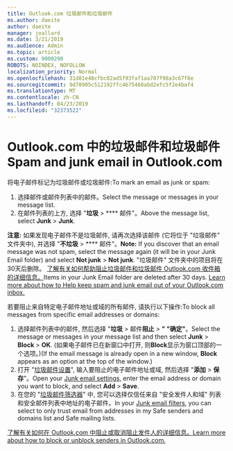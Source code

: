 ```yaml
---
title: Outlook.com 垃圾邮件和垃圾邮件
ms.author: daeite
author: daeite
manager: joallard
ms.date: 3/21/2019
ms.audience: Admin
ms.topic: article
ms.custom: 9000290
ROBOTS: NOINDEX, NOFOLLOW
localization_priority: Normal
ms.openlocfilehash: 31d81e48cfbc02ad5f93faf1aa707f98a3c67f8e
ms.sourcegitcommit: 9d78905c512192ffc4675468abd2efc5f2e4baf4
ms.translationtype: MT
ms.contentlocale: zh-CN
ms.lasthandoff: 04/23/2019
ms.locfileid: "32373522"
---
```

# <a name="spam-and-junk-email-in-outlookcom"></a><span data-ttu-id="23b3a-102">Outlook.com 中的垃圾邮件和垃圾邮件</span><span class="sxs-lookup"><span data-stu-id="23b3a-102">Spam and junk email in Outlook.com</span></span>

<span data-ttu-id="23b3a-103">将电子邮件标记为垃圾邮件或垃圾邮件:</span><span class="sxs-lookup"><span data-stu-id="23b3a-103">To mark an email as junk or spam:</span></span>

1. <span data-ttu-id="23b3a-104">选择邮件或邮件列表中的邮件。</span><span class="sxs-lookup"><span data-stu-id="23b3a-104">Select the message or messages in your message list.</span></span>
1. <span data-ttu-id="23b3a-105">在邮件列表的上方, 选择 "**垃圾** > \*\*\*\* 邮件"。</span><span class="sxs-lookup"><span data-stu-id="23b3a-105">Above the message list, select **Junk** > **Junk**.</span></span>

<span data-ttu-id="23b3a-106">**注意:** 如果发现电子邮件不是垃圾邮件, 请再次选择该邮件 (它将位于 "垃圾邮件" 文件夹中), 并选择 "**不垃圾** > \*\*\*\* 邮件"。</span><span class="sxs-lookup"><span data-stu-id="23b3a-106">**Note:** If you discover that an email message was not spam, select the message again (it will be in your Junk Email folder) and select **Not junk** > **Not junk**.</span></span> <span data-ttu-id="23b3a-107">"垃圾邮件" 文件夹中的项目将在30天后删除。 [了解有关如何帮助阻止垃圾邮件和垃圾邮件 Outlook.com 收件箱的详细信息。](https://support.office.com/article/a3ece97b-82f8-4a5e-9ac3-e92fa6427ae4)</span><span class="sxs-lookup"><span data-stu-id="23b3a-107">Items in your Junk Email folder are deleted after 30 days. [Learn more about how to Help keep spam and junk email out of your Outlook.com inbox.](https://support.office.com/article/a3ece97b-82f8-4a5e-9ac3-e92fa6427ae4)</span></span>

<span data-ttu-id="23b3a-108">若要阻止来自特定电子邮件地址或域的所有邮件, 请执行以下操作:</span><span class="sxs-lookup"><span data-stu-id="23b3a-108">To block all messages from specific email addresses or domains:</span></span>

1. <span data-ttu-id="23b3a-109">选择邮件列表中的邮件, 然后选择 "**垃圾** > 邮件**阻止** > **" "确定"**。</span><span class="sxs-lookup"><span data-stu-id="23b3a-109">Select the message or messages in your message list and then select **Junk** > **Block** > **OK**.</span></span> <span data-ttu-id="23b3a-110">(如果电子邮件已在新窗口中打开, 则**Block**显示为窗口顶部的一个选项。)</span><span class="sxs-lookup"><span data-stu-id="23b3a-110">(If the email message is already open in a new window, **Block** appears as an option at the top of the window.)</span></span>
1. <span data-ttu-id="23b3a-111">打开 "[垃圾邮件设置](https://outlook.live.com/mail/options/mail/junkEmail/blockedSendersAndDomainsV2)", 输入要阻止的电子邮件地址或域, 然后选择 "**添加** > **保存**"。</span><span class="sxs-lookup"><span data-stu-id="23b3a-111">Open your [Junk email settings](https://outlook.live.com/mail/options/mail/junkEmail/blockedSendersAndDomainsV2), enter the email address or domain you want to block, and select **Add** > **Save**.</span></span>
1. <span data-ttu-id="23b3a-112">在您的 "[垃圾邮件筛选器](https://outlook.live.com/mail/options/mail/junkEmail/filtersOption)" 中, 您可以选择仅信任来自 "安全发件人和域" 列表和安全邮件列表中地址的电子邮件。</span><span class="sxs-lookup"><span data-stu-id="23b3a-112">In your [Junk email filters](https://outlook.live.com/mail/options/mail/junkEmail/filtersOption), you can select to only trust email from addresses in my Safe senders and domains list and Safe mailing lists.</span></span>

[<span data-ttu-id="23b3a-113">了解有关如何在 Outlook.com 中阻止或取消阻止发件人的详细信息。</span><span class="sxs-lookup"><span data-stu-id="23b3a-113">Learn more about how to block or unblock senders in Outlook.com.</span></span>](https://support.office.com/article/afba1c94-77bb-4f50-8b85-057cf52f4d5e)